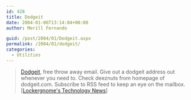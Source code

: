 ```yaml
---
id: 428
title: Dodgeit
date: 2004-01-06T13:14:04+00:00
author: Merill Fernando

guid: /post/2004/01/Dodgeit.aspx
permalink: /2004/01/dodgeit/
categories:
  - Utilities
---
```

<body xmlns="http://www.w3.org/1999/xhtml">
    <div class="Section1">
        <blockquote style='margin-top:5.0pt;margin-bottom:5.0pt'> 
        <p class="MsoNormal">
            <a href="http://dodgeit.com/" title="dodgeit - free. receive-only. email. no set up. rss.">Dodgeit</a>,
            free throw away email. Give out a dodgeit address out whenever you need to. Check
            deeznuts from homepage of dodgeit.com. Subscribe to RSS feed to keep an eye on the
            mailbox.<br />
            [<a href="http://channels.lockergnome.com/news/archives/008360.phtml">Lockergnome's
            Technology News</a>]
        </p>
        </blockquote>
    </div>
</body>